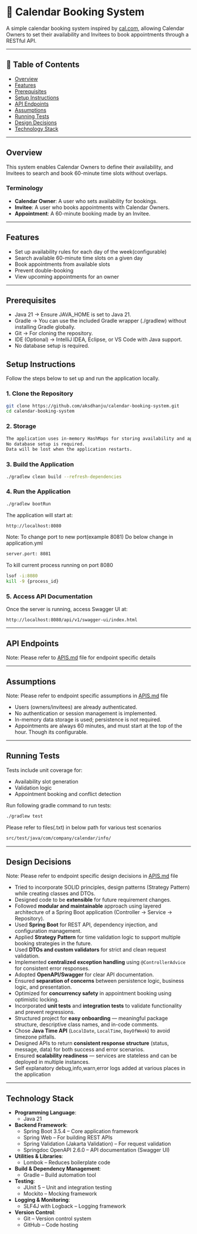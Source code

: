 
# 📅 Calendar Booking System

A simple calendar booking system inspired by [cal.com](https://cal.com), allowing Calendar Owners to set their availability and Invitees to book appointments through a RESTful API.

---

## 🧾 Table of Contents

- [Overview](#Overview)
- [Features](#Features)
- [Prerequisites](#Prerequisites)
- [Setup Instructions](#Setup-Instructions)
- [API Endpoints](#api-endpoints)
- [Assumptions](#overall-assumptions)
- [Running Tests](#running-tests)
- [Design Decisions](#design-decisions)
- [Technology Stack](#technology-stack)

---

## Overview

This system enables Calendar Owners to define their availability, and Invitees to search and book 60-minute time slots without overlaps.

### Terminology

- **Calendar Owner**: A user who sets availability for bookings.
- **Invitee**: A user who books appointments with Calendar Owners.
- **Appointment**: A 60-minute booking made by an Invitee.

---

## Features

- Set up availability rules for each day of the week(configurable)
- Search available 60-minute time slots on a given day
- Book appointments from available slots
- Prevent double-booking
- View upcoming appointments for an owner

---

## Prerequisites
- Java 21 → Ensure JAVA_HOME is set to Java 21.
- Gradle → You can use the included Gradle wrapper (./gradlew) without installing Gradle globally.
- Git → For cloning the repository.
- IDE (Optional) → IntelliJ IDEA, Eclipse, or VS Code with Java support.
- No database setup is required.

## Setup Instructions

Follow the steps below to set up and run the application locally.

### 1. Clone the Repository
```bash
git clone https://github.com/aksdhanju/calendar-booking-system.git
cd calendar-booking-system
```

### 2. Storage
```bash
The application uses in-memory HashMaps for storing availability and appointment data.
No database setup is required.
Data will be lost when the application restarts.
```

### 3. Build the Application

```bash
./gradlew clean build --refresh-dependencies
```

### 4. Run the Application

```bash
./gradlew bootRun
```
The application will start at:
```bash
http://localhost:8080
```
Note: To change port to new port(example 8081)
Do below change in application.yml
```bash
server.port: 8081
```

To kill current process running on port 8080
```bash
lsof -i:8080
kill -9 {process_id}
```

### 5. Access API Documentation

Once the server is running, access Swagger UI at:

```
http://localhost:8080/api/v1/swagger-ui/index.html
```

---
## API Endpoints
Note: Please refer to [APIS.md](./APIS.md) file for endpoint specific details

---

## Assumptions
Note: Please refer to endpoint specific assumptions in [APIS.md](./APIS.md) file

- Users (owners/invitees) are already authenticated.
- No authentication or session management is implemented.
- In-memory data storage is used; persistence is not required.
- Appointments are always 60 minutes, and must start at the top of the hour. Though its configurable.

---

## Running Tests

Tests include unit coverage for:
- Availability slot generation
- Validation logic
- Appointment booking and conflict detection

Run following gradle command to run tests:
```bash
./gradlew test
```

Please refer to files(.txt) in below path for various test scenarios
```bash
src/test/java/com/company/calendar/info/
```

---

## Design Decisions
Note: Please refer to endpoint specific design decisions in [APIS.md](./APIS.md) file

- Tried to incorporate SOLID principles, design patterns (Strategy Pattern) while creating classes and DTOs.
- Designed code to be **extensible** for future requirement changes.
- Followed **modular and maintainable** approach using layered architecture of a Spring Boot application (Controller → Service → Repository).
- Used **Spring Boot** for REST API, dependency injection, and configuration management.
- Applied **Strategy Pattern** for time validation logic to support multiple booking strategies in the future.
- Used **DTOs and custom validators** for strict and clean request validation.
- Implemented **centralized exception handling** using `@ControllerAdvice` for consistent error responses.
- Adopted **OpenAPI/Swagger** for clear API documentation.
- Ensured **separation of concerns** between persistence logic, business logic, and presentation.
- Optimized for **concurrency safety** in appointment booking using optimistic locking.
- Incorporated **unit tests** and **integration tests** to validate functionality and prevent regressions.
- Structured project for **easy onboarding** — meaningful package structure, descriptive class names, and in-code comments.
- Chose **Java Time API** (`LocalDate`, `LocalTime`, `DayOfWeek`) to avoid timezone pitfalls.
- Designed APIs to return **consistent response structure** (status, message, data) for both success and error scenarios.
- Ensured **scalability readiness** — services are stateless and can be deployed in multiple instances.
- Self explanatory debug,info,warn,error logs added at various places in the application

---

## Technology Stack

- **Programming Language**:
    - Java 21
- **Backend Framework**:
    - Spring Boot 3.5.4 – Core application framework
    - Spring Web – For building REST APIs
    - Spring Validation (Jakarta Validation) – For request validation
    - Springdoc OpenAPI 2.6.0 – API documentation (Swagger UI)
- **Utilities & Libraries**:
    - Lombok – Reduces boilerplate code
- **Build & Dependency Management**:
    - Gradle – Build automation tool
- **Testing**:
    - JUnit 5 – Unit and integration testing
    - Mockito – Mocking framework
- **Logging & Monitoring**:
  - SLF4J with Logback – Logging framework
- **Version Control**:
  - Git – Version control system 
  - GitHub – Code hosting